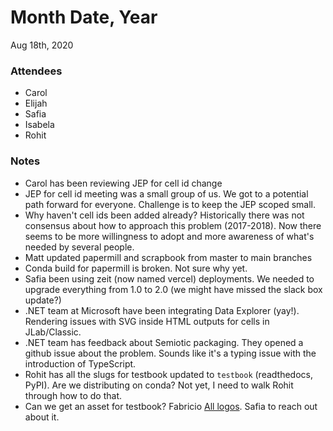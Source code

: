 # Month Date, Year

Aug 18th, 2020

### Attendees

* Carol
* Elijah
* Safia
* Isabela
* Rohit

### Notes

- Carol has been reviewing JEP for cell id change
- JEP for cell id meeting was a small group of us. We got to a potential path forward for everyone. Challenge is to keep the JEP scoped small.
- Why haven't cell ids been added already? Historically there was not consensus about how to approach this problem (2017-2018). Now there seems to be more willingness to adopt and more awareness of what's needed by several people.
- Matt updated papermill and scrapbook from master to main branches
- Conda build for papermill is broken. Not sure why yet.
- Safia been using zeit (now named vercel) deployments. We needed to upgrade everything from 1.0 to 2.0 (we might have missed the slack box update?)
- .NET team at Microsoft have been integrating Data Explorer (yay!). Rendering issues with SVG inside HTML outputs for cells in JLab/Classic.
- .NET team has feedback about Semiotic packaging. They opened a github issue about the problem. Sounds like it's a typing issue with the introduction of TypeScript.
- Rohit has all the slugs for testbook updated to `testbook` (readthedocs, PyPI). Are we distributing on conda? Not yet, I need to walk Rohit through how to do that.
- Can we get an asset for testbook? Fabricio [All logos](https://github.com/nteract/logos). Safia to reach out about it.
